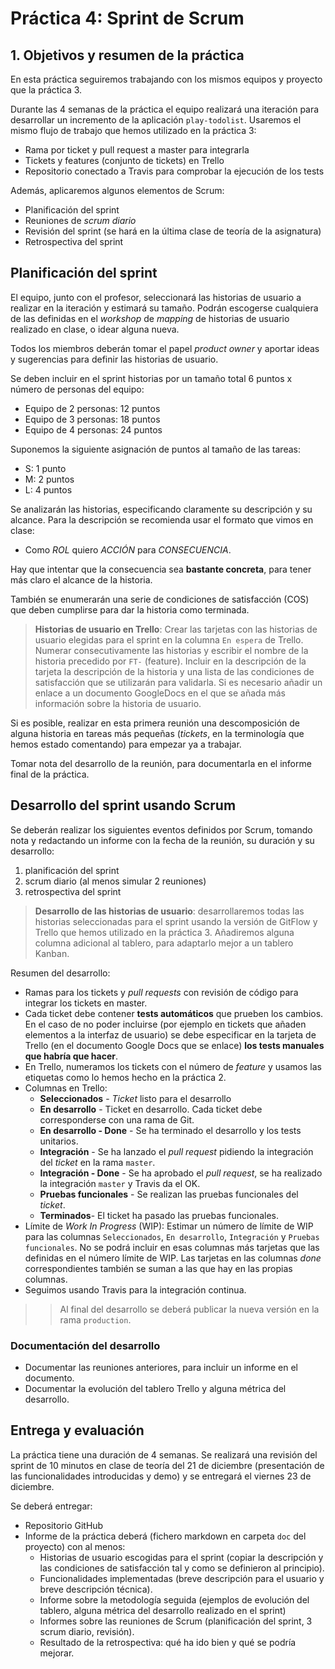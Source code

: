 # Práctica 4: Sprint de Scrum 

## 1. Objetivos y resumen de la práctica

En esta práctica seguiremos trabajando con los mismos equipos y
proyecto que la práctica 3.

Durante las 4 semanas de la práctica el equipo realizará una iteración
para desarrollar un incremento de la aplicación
`play-todolist`. Usaremos el mismo flujo de trabajo que hemos
utilizado en la práctica 3:

- Rama por ticket y pull request a master para integrarla 
- Tickets y features (conjunto de tickets) en Trello
- Repositorio conectado a Travis para comprobar la ejecución de los tests

Además, aplicaremos algunos elementos de Scrum:

- Planificación del sprint
- Reuniones de _scrum diario_
- Revisión del sprint (se hará en la última clase de teoría de la asignatura)
- Retrospectiva del sprint

## Planificación del sprint

El equipo, junto con el profesor, seleccionará las historias de
usuario a realizar en la iteración y estimará su tamaño. Podrán
escogerse cualquiera de las definidas en el _workshop_ de _mapping_ de
historias de usuario realizado en clase, o idear alguna nueva.

Todos los miembros deberán tomar el papel _product owner_ y aportar
ideas y sugerencias para definir las historias de usuario.

Se deben incluir en el sprint historias por un tamaño total 6 puntos x
número de personas del equipo:

- Equipo de 2 personas: 12 puntos
- Equipo de 3 personas: 18 puntos
- Equipo de 4 personas: 24 puntos

Suponemos la siguiente asignación de puntos al tamaño de las tareas:

- S: 1 punto
- M: 2 puntos
- L: 4 puntos

Se analizarán las historias, especificando claramente su descripción y
su alcance. Para la descripción se recomienda usar el formato que
vimos en clase:

- Como _ROL_ quiero _ACCIÓN_ para _CONSECUENCIA_.

Hay que intentar que la consecuencia sea **bastante concreta**, para tener
más claro el alcance de la historia. 

También se enumerarán una serie de condiciones de satisfacción (COS)
que deben cumplirse para dar la historia como terminada.

> **Historias de usuario en Trello**:
> Crear las tarjetas con las historias de usuario elegidas para el
> sprint en la columna `En espera` de Trello. Numerar consecutivamente
> las historias y escribir el nombre de la historia precedido por
> `FT-` (feature). Incluir en la descripción de la tarjeta la
> descripción de la historia y una lista de las condiciones de
> satisfacción que se utilizarán para validarla. Si es necesario
> añadir un enlace a un documento GoogleDocs en el que se añada más
> información sobre la historia de usuario.

Si es posible, realizar en esta primera reunión una descomposición de
alguna historia en tareas más pequeñas (_tickets_, en la terminología
que hemos estado comentando) para empezar ya a trabajar.

Tomar nota del desarrollo de la reunión, para documentarla en el
informe final de la práctica.

## Desarrollo del sprint usando Scrum

Se deberán realizar los siguientes eventos definidos por Scrum,
tomando nota y redactando un informe con la fecha de la reunión, su
duración y su desarrollo:

1. planificación del sprint
2. scrum diario (al menos simular 2 reuniones)
3. retrospectiva del sprint

> **Desarrollo de las historias de usuario**: desarrollaremos todas
> las historias seleccionadas para el sprint usando la versión de
> GitFlow y Trello que hemos utilizado en la práctica 3. Añadiremos
> alguna columna adicional al tablero, para adaptarlo mejor a un
> tablero Kanban.

Resumen del desarrollo:

- Ramas para los tickets y _pull requests_ con revisión de código para
  integrar los tickets en master.
- Cada ticket debe contener **tests automáticos** que prueben los
  cambios. En el caso de no poder incluirse (por ejemplo en tickets
  que añaden elementos a la interfaz de usuario) se debe especificar
  en la tarjeta de Trello (en el documento Google Docs que se enlace)
  **los tests manuales que habría que hacer**.
- En Trello, numeramos los tickets con el número de _feature_ y usamos
  las etiquetas como lo hemos hecho en la práctica 2.
- Columnas en Trello:
    - **Seleccionados** - _Ticket_ listo para el desarrollo
    - **En desarrollo** - Ticket en desarrollo. Cada ticket debe corresponderse con una rama de Git.
    - **En desarrollo - Done** - Se ha terminado el desarrollo y los tests unitarios.
    - **Integración** - Se ha lanzado el _pull request_ pidiendo la integración del _ticket_ en la rama `master`.
    - **Integración - Done** - Se ha aprobado el _pull request_, se ha realizado la integración `master` y Travis da el OK.
    - **Pruebas funcionales** - Se realizan las pruebas funcionales del _ticket_.
    - **Terminados**- El ticket ha pasado las pruebas funcionales.
- Límite de _Work In Progress_ (WIP): Estimar un número de límite de
  WIP para las columnas `Seleccionados`, `En desarrollo`,
  `Integración` y `Pruebas funcionales`. No se podrá incluir en esas
  columnas más tarjetas que las definidas en el número límite de
  WIP. Las tarjetas en las columnas _done_ correspondientes también se
  suman a las que hay en las propias columnas.
- Seguimos usando Travis para la integración continua.

>> Al final del desarrollo se deberá publicar la nueva versión en la
>rama `production`.

### Documentación del desarrollo

- Documentar las reuniones anteriores, para incluir un informe en el documento.
- Documentar la evolución del tablero Trello y alguna métrica del desarrollo.

## Entrega y evaluación

La práctica tiene una duración de 4 semanas. Se realizará una revisión
del sprint de 10 minutos en clase de teoría del 21 de diciembre
(presentación de las funcionalidades introducidas y demo) y se
entregará el viernes 23 de diciembre.

Se deberá entregar:

- Repositorio GitHub
- Informe de la práctica deberá (fichero markdown en carpeta `doc` del
  proyecto) con al menos:
    - Historias de usuario escogidas para el sprint (copiar la
      descripción y las condiciones de satisfacción tal y como se
      definieron al principio).
    - Funcionalidades implementadas (breve descripción para el usuario
      y breve descripción técnica).
    - Informe sobre la metodología seguida (ejemplos de evolución del
      tablero, alguna métrica del desarrollo realizado en el sprint)
    - Informes sobre las reuniones de Scrum (planificación del sprint,
      3 scrum diario, revisión).
    - Resultado de la retrospectiva: qué ha ido bien y qué se podría
      mejorar.

